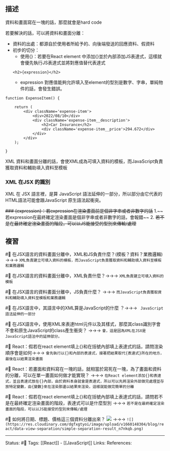## 描述


資料和畫面寫在一塊的話，那麼就會是hard code

若要解決的話，可以將資料和畫面分離：
- 資料的出處：都源自於使用者所給予的、向後端發送的回應資料、假資料
- 初步的切分：
	- 使用{}：若要在React element 中添加{}並於內部添加JS表達式，這樣就會優先執行JS表達式並將對應值替代表達式
	```
	<h2>{expression}</h2>
	```
	- expression 對應值能夠允許填入至element的型別是數字、字串，單純物件的話，會發生錯誤。
```
function ExpenseItem() {

	return (
		<div className='expense-item'>
			<div>2022/08/10</div>
			<div className='expense-item__description'>
				<h2>Car Insurance</h2>
				<div className='expense-item__price'>294.672</div>
			</div>
		</div>
	);

}
```
XML 資料和畫面分離的話，會使XML成為可填入資料的模板，而JavaScript負責獲取資料和輔助填入資料至模板


### XML 在JSX 的識別
XML 在 JSX 語言裡，是算 JavaScript 語法延伸的一部分，所以部分由它代表的HTML語法可能會跟JavaScript 原生語法起衝突。


~~### {expression}：若expression在渲染畫面前是個非字串或者非數字的話~~
1.~~ 若expression在最終確定渲染畫面是個非字串或者非數字的話，會報錯~~
2. ~~若不是在最終確定渲染畫面的階段，可以以JS能接受的型別來傳輸/處理~~

## 複習

#🧠 在JSX語言的資料畫面分離中，XML和JS負責什麼？(模板？資料？業務邏輯) ->->-> `XML負責建立可填入資料的模板，而JavaScript負責獲取資料和輔助填入資料至模板和業務邏輯`
<!--SR:!2023-05-25,178,250-->

#🧠 在JSX語言的資料畫面分離中，XML負責什麼？->->-> `XML負責建立可填入資料的模板`
<!--SR:!2023-06-17,194,250-->

#🧠 在JSX語言的資料畫面分離中，JS負責什麼？ ->->-> `而JavaScript負責獲取資料和輔助填入資料至模板和業務邏輯`
<!--SR:!2023-06-04,183,250-->


#🧠 在JSX語言中，其語言中的XML算是JavaScript的什麼 ？->->-> ` JavaScript 語法延伸的一部分`
<!--SR:!2023-06-08,185,250-->


#🧠 在JSX語言中，使用XML來表達html元件以及其樣式，那麼其class識別字會不會和原生JavaScript的class產生衝突？ ->->-> `會，這是因為XML在JSX是JavaScript語法中的延伸部分。`
<!--SR:!2023-06-16,193,250-->

#🧠 React：假若在react element填上{}和在括號內部填上表達式的話，請問渲染順序會是如何->->-> `會先執行以{}和內部的表達式，接著把結果取代{表達式}所在的地方，最後在以結果渲染畫面`
<!--SR:!2023-06-03,182,250-->

#🧠 React：若畫面和資料寫在一塊的話，就相當於寫死在一塊，為了畫面和資料的分離，可以在單一畫面如何做才能實現？ ->->-> `在React element添加{}和表達式，並且表達式放在{}內部，由於資料本身就會是表達式，所以可以先將渲染外部做完處理並存放特定變數，由{變數}來在渲染那邊以結果來渲染，這樣就能做完簡單的分離`
<!--SR:!2023-06-10,99,210-->




#🧠  React：假若在react element填上{}和在括號內部填上表達式的話，請問若不是在最終確定渲染畫面的階段，表達式可以是什麼型別 ->->-> `若不是在最終確定渲染畫面的階段，可以以JS能接受的型別來傳輸/處理`
<!--SR:!2023-06-12,188,250-->


#🧠 如何將日期、標題、價格這三個資料分離出來？ ![](https://res.cloudinary.com/dqfxgtyoi/image/upload/v1660148304/blog/react/data-view-separation/before-simple-separation-result_mznm1z.png) ->->-> `![](https://res.cloudinary.com/dqfxgtyoi/image/upload/v1660148304/blog/react/data-view-separation/simple-separation-result_n7nkqb.png)`
<!--SR:!2025-03-06,567,250-->


---
Status: #🌱 
Tags:
[[React]] - [[JavaScript]]
Links:
References: